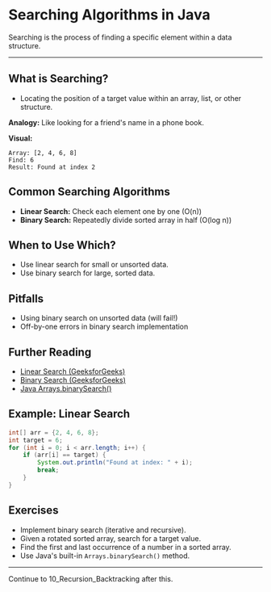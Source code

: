 # Searching Algorithms in Java

Searching is the process of finding a specific element within a data structure.

---

## What is Searching?
- Locating the position of a target value within an array, list, or other structure.

**Analogy:** Like looking for a friend's name in a phone book.

**Visual:**
```
Array: [2, 4, 6, 8]
Find: 6
Result: Found at index 2
```

## Common Searching Algorithms
- **Linear Search:** Check each element one by one (O(n))
- **Binary Search:** Repeatedly divide sorted array in half (O(log n))

## When to Use Which?
- Use linear search for small or unsorted data.
- Use binary search for large, sorted data.

## Pitfalls
- Using binary search on unsorted data (will fail!)
- Off-by-one errors in binary search implementation

## Further Reading
- [Linear Search (GeeksforGeeks)](https://www.geeksforgeeks.org/linear-search/)
- [Binary Search (GeeksforGeeks)](https://www.geeksforgeeks.org/binary-search/)
- [Java Arrays.binarySearch()](https://docs.oracle.com/javase/8/docs/api/java/util/Arrays.html#binarySearch-int:A-int-)

## Example: Linear Search
```java
int[] arr = {2, 4, 6, 8};
int target = 6;
for (int i = 0; i < arr.length; i++) {
    if (arr[i] == target) {
        System.out.println("Found at index: " + i);
        break;
    }
}
```

## Exercises
- Implement binary search (iterative and recursive).
- Given a rotated sorted array, search for a target value.
- Find the first and last occurrence of a number in a sorted array.
- Use Java's built-in `Arrays.binarySearch()` method.

---

Continue to 10_Recursion_Backtracking after this.
